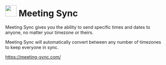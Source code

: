<img width="36" src="https://meeting-sync.com/icons/update_royalblue_24dp.svg" draggable="false"> Meeting Sync
========
  
Meeting Sync gives you the ability to send specific times and dates to anyone, no matter your timezone or theirs.  
  
Meeting Sync will automatically convert between any number of timezones to keep everyone in sync.  
  
<a href="https://meeting-sync.com/" target="_blank" rel="noreferrer">https://meeting-sync.com/</a>
